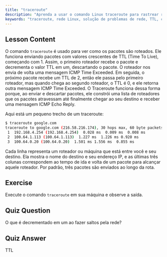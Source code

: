```yaml
---
title: "traceroute"
description: "Aprenda a usar o comando Linux traceroute para rastrear rotas de rede e solucionar problemas de conectividade. Entenda TTL e roteamento de pacotes para iniciantes."
keywords: "traceroute, rede Linux, solução de problemas de rede, TTL, comandos Linux, iniciante, tutorial"
---
```


## Lesson Content

O comando `traceroute` é usado para ver como os pacotes são roteados. Ele funciona enviando pacotes com valores crescentes de TTL (Time To Live), começando com 1. Assim, o primeiro roteador recebe o pacote e decrementa o valor TTL em um, descartando o pacote. O roteador nos envia de volta uma mensagem ICMP Time Exceeded. Em seguida, o próximo pacote recebe um TTL de 2, então ele passa pelo primeiro roteador, mas quando chega ao segundo roteador, o TTL é 0, e ele retorna outra mensagem ICMP Time Exceeded. O Traceroute funciona dessa forma porque, ao enviar e descartar pacotes, ele constrói uma lista de roteadores que os pacotes atravessam até finalmente chegar ao seu destino e receber uma mensagem ICMP Echo Reply.

Aqui está um pequeno trecho de um traceroute:

```bash
$ traceroute google.com
traceroute to google.com (216.58.216.174), 30 hops max, 60 byte packets
 1  192.168.4.254 (192.168.4.254)  0.028 ms  0.009 ms  0.008 ms
 2  100.64.1.113 (100.64.1.113)  1.227 ms  1.226 ms 0.920 ms
 3  100.64.0.20 (100.64.0.20)  1.501 ms 1.556 ms  0.855 ms
```

Cada linha representa um roteador ou máquina que está entre você e seu destino. Ela mostra o nome do destino e seu endereço IP, e as últimas três colunas correspondem ao tempo de ida e volta de um pacote para alcançar aquele roteador. Por padrão, três pacotes são enviados ao longo da rota.

## Exercise

Execute o comando `traceroute` em sua máquina e observe a saída.

## Quiz Question

O que é decrementado em um ao fazer saltos pela rede?

## Quiz Answer

TTL
